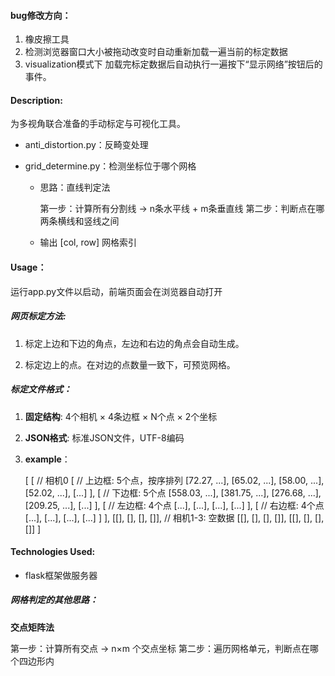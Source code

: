 #### bug修改方向：

1. 橡皮擦工具
2. 检测浏览器窗口大小被拖动改变时自动重新加载一遍当前的标定数据
3. visualization模式下 加载完标定数据后自动执行一遍按下“显示网络”按钮后的事件。



#### Description:

为多视角联合准备的手动标定与可视化工具。

- anti_distortion.py：反畸变处理

- grid_determine.py：检测坐标位于哪个网格

  - 思路：直线判定法

    第一步：计算所有分割线 → n条水平线 + m条垂直线
    第二步：判断点在哪两条横线和竖线之间

  - 输出 [col, row] 网格索引

  

#### Usage：

运行app.py文件以启动，前端页面会在浏览器自动打开



##### 网页标定方法:

1. 标定上边和下边的角点，左边和右边的角点会自动生成。

2. 标定边上的点。在对边的点数量一致下，可预览网格。

   

##### 标定文件格式：

1. **固定结构**: 4个相机 × 4条边框 × N个点 × 2个坐标

2. **JSON格式**: 标准JSON文件，UTF-8编码

3. **example**：

   [
     [  // 相机0
       [  // 上边框: 5个点，按序排列
         [72.27, ...], [65.02, ...], [58.00, ...], [52.02, ...], [...]
       ],
       [  // 下边框: 5个点
         [558.03, ...], [381.75, ...], [276.68, ...], [209.25, ...], [...]
       ],
       [  // 左边框: 4个点
         [...], [...], [...], [...]
       ],
       [  // 右边框: 4个点  
         [...], [...], [...], [...]
       ]
     ],
     [[], [], [], []],  // 相机1-3: 空数据
     [[], [], [], []],
     [[], [], [], []]
   ]

   



#### **Technologies Used:** 

- flask框架做服务器



##### 网格判定的其他思路：

**交点矩阵法**

第一步：计算所有交点 → n×m 个交点坐标
第二步：遍历网格单元，判断点在哪个四边形内